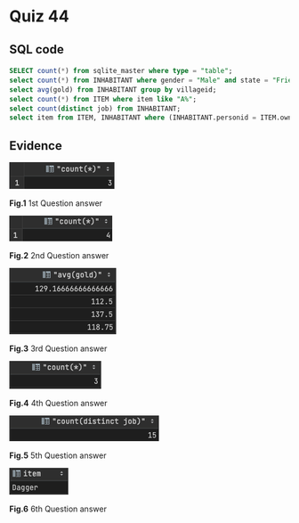 # Quiz 44
## SQL code
```.sql
SELECT count(*) from sqlite_master where type = "table";
select count(*) from INHABITANT where gender = "Male" and state = "Friendly";
select avg(gold) from INHABITANT group by villageid;
select count(*) from ITEM where item like "A%";
select count(distinct job) from INHABITANT;
select item from ITEM, INHABITANT where (INHABITANT.personid = ITEM.owner) and (INHABITANT.job = "Herbalist")
```

## Evidence
![](https://github.com/thumulakaru/Unit-3--repo/blob/main/Quizzes/Quiz_044_result_1.png)

**Fig.1** 1st Question answer

![](https://github.com/thumulakaru/Unit-3--repo/blob/main/Quizzes/Quiz_044_result_2.png)

**Fig.2** 2nd Question answer

![](https://github.com/thumulakaru/Unit-3--repo/blob/main/Quizzes/Quiz_044_result_3.png)

**Fig.3** 3rd Question answer

![](https://github.com/thumulakaru/Unit-3--repo/blob/main/Quizzes/Quiz_044_result_4.png)

**Fig.4** 4th Question answer

![](https://github.com/thumulakaru/Unit-3--repo/blob/main/Quizzes/Quiz_044_result_5.png)

**Fig.5** 5th Question answer

![](https://github.com/thumulakaru/Unit-3--repo/blob/main/Quizzes/Quiz_044_result_6.png)

**Fig.6** 6th Question answer
